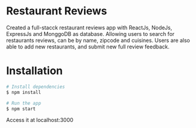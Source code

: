 # Restaurant Reviews

Created a full-stacck restaurant reviews app with ReactJs, NodeJs, ExpressJs and MonggoDB as database. Allowing users to search for restaurants reviews, can be by name, zipcode and cuisines. Users are also able to add new restaurants, and submit new full review feedback.

# Installation

```bash
# Install dependencies
$ npm install

# Run the app
$ npm start
```
Access it at localhost:3000

